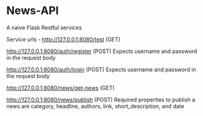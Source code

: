 # News-API

A naive Flask Restful services

Service urls - 
http://127.0.0.1:8080/test (GET)


http://127.0.0.1:8080/auth/register (POST)
Expects username and password in the request body


http://127.0.0.1:8080/auth/login (POST)
Expects username and password in the request body


http://127.0.0.1:8080/news/get-news (GET)


http://127.0.0.1:8080/news/publish (POST)
Required properties to publish a news are category, headline, authors, link, short_description, and date
